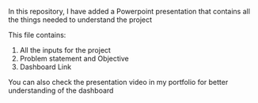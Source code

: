 In this repository, I have added a Powerpoint presentation that contains all the things needed to understand the project

This file contains:
1) All the inputs for the project
2) Problem statement and Objective
3) Dashboard Link

You can also check the presentation video in my portfolio for better understanding of the dashboard
